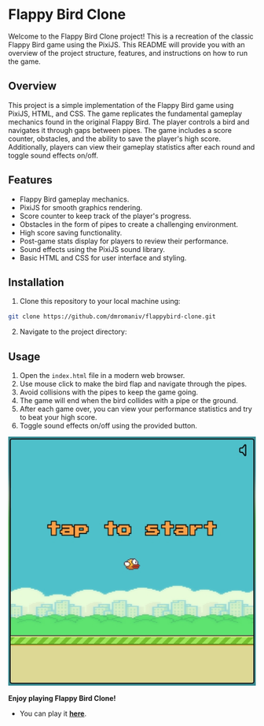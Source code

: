 # Flappy Bird Clone

Welcome to the Flappy Bird Clone project! This is a recreation of the classic Flappy Bird game using the PixiJS. This README will provide you with an overview of the project structure, features, and instructions on how to run the game.

## Overview

This project is a simple implementation of the Flappy Bird game using PixiJS, HTML, and CSS. The game replicates the fundamental gameplay mechanics found in the original Flappy Bird. The player controls a bird and navigates it through gaps between pipes. The game includes a score counter, obstacles, and the ability to save the player's high score. Additionally, players can view their gameplay statistics after each round and toggle sound effects on/off.

## Features

- Flappy Bird gameplay mechanics.
- PixiJS for smooth graphics rendering.
- Score counter to keep track of the player's progress.
- Obstacles in the form of pipes to create a challenging environment.
- High score saving functionality.
- Post-game stats display for players to review their performance.
- Sound effects using the PixiJS sound library.
- Basic HTML and CSS for user interface and styling.

## Installation

1. Clone this repository to your local machine using:

```bash
git clone https://github.com/dmromaniv/flappybird-clone.git
```

2. Navigate to the project directory:

## Usage

1. Open the `index.html` file in a modern web browser.
2. Use mouse click to make the bird flap and navigate through the pipes.
3. Avoid collisions with the pipes to keep the game going.
4. The game will end when the bird collides with a pipe or the ground.
5. After each game over, you can view your performance statistics and try to beat your high score.
6. Toggle sound effects on/off using the provided button.

![mainGameScene](./public/mainScene.jpg)

**Enjoy playing Flappy Bird Clone!**

- You can play it **[here](https://dmromaniv.github.io/flappybird-clone/)**.
